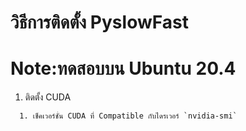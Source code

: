 # วิธีการติดตั้ง PyslowFast
# Note:ทดสอบบน Ubuntu 20.4
1. ติดตั้ง CUDA 
```
  1. เช็คเวอร์ชั่น CUDA ที่ Compatible กับไดรเวอร์ `nvidia-smi`




```



